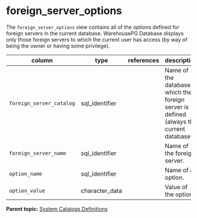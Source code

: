 # foreign_server_options 

The `foreign_server_options` view contains all of the options defined for foreign servers in the current database. WarehousePG Database displays only those foreign servers to which the current user has access \(by way of being the owner or having some privilege\).

|column|type|references|description|
|------|----|----------|-----------|
|`foreign_server_catalog`|sql\_identifier| |Name of the database in which the foreign server is defined \(always the current database\).|
|`foreign_server_name`|sql\_identifier| |Name of the foreign server.|
|`option_name`|sql\_identifier| |Name of an option.|
|`option_value`|character\_data| |Value of the option.|

**Parent topic:** [System Catalogs Definitions](../system_catalogs/catalog_ref-html.html)

